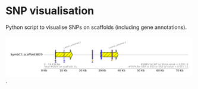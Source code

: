 # SNP visualisation
Python script to visualise SNPs on scaffolds (including gene annotations).<br>
<br>
![alt text](https://github.com/PatrickBuerger/SNP_visualisation/blob/main/SNPs_SymbC1.scaffold3829_full_sequence.png).
